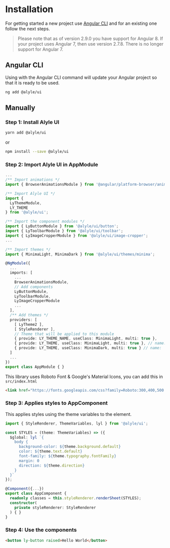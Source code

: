 # Installation

<p>
  For getting started a new project use <a
  target="_blank"
  rel="noopener nofollow"
  href="https://cli.angular.io/">Angular CLI</a> and for an existing one follow the next steps.
</p>

> Please note that as of version 2.9.0 you have support for Angular 8. If your project uses Angular 7, then use version 2.7.8. There is no longer support for Angular 7.

## Angular CLI
<p>
  Using with the Angular CLI command will update your Angular project so that it is ready to be used.
</p>

```bash
ng add @alyle/ui
```

## Manually

### Step 1: Install Alyle UI

```bash
yarn add @alyle/ui
```

<p>or</p>

```bash
npm install --save @alyle/ui
```

### Step 2: Import Alyle UI in AppModule

```ts
...
/** Import animations */
import { BrowserAnimationsModule } from '@angular/platform-browser/animations';

/** Import Alyle UI */
import {
  LyThemeModule,
  LY_THEME
} from '@alyle/ui';

/** Import the component modules */
import { LyButtonModule } from '@alyle/ui/button';
import { LyToolbarModule } from '@alyle/ui/toolbar';
import { LyImageCropperModule } from '@alyle/ui/image-cropper';
...

/** Import themes */
import { MinimaLight, MinimaDark } from '@alyle/ui/themes/minima';

@NgModule({
  ...
  imports: [
    ...
    BrowserAnimationsModule,
    // Add components
    LyButtonModule,
    LyToolbarModule,
    LyImageCropperModule
    ...
  ],
  /** Add themes */
  providers: [
    [ LyTheme2 ],
    [ StyleRenderer ],
    // Theme that will be applied to this module
    { provide: LY_THEME_NAME, useClass: MinimaLight, multi: true },
    { provide: LY_THEME, useClass: MinimaLight, multi: true }, // name: `minima-light`
    { provide: LY_THEME, useClass: MinimaDark, multi: true } // name: `minima-dark`
  ]
  ...
})
export class AppModule { }
```

This library uses Roboto Font & Google's Material Icons, you can add this in `src/index.html`

```html
<link href="https://fonts.googleapis.com/css?family=Roboto:300,400,500|Material+Icons" rel="stylesheet">
```

### Step 3: Applies styles to AppComponent

This applies styles using the theme variables to the <code class="html"><body></code> element.

```ts
import { StyleRenderer, ThemeVariables, lyl } from '@alyle/ui';

const STYLES = (theme: ThemeVariables) => ({
  $global: lyl `{
    body {
      background-color: ${theme.background.default}
      color: ${theme.text.default}
      font-family: ${theme.typography.fontFamily}
      margin: 0
      direction: ${theme.direction}
    }
  }`
});

@Component({...})
export class AppComponent {
  readonly classes = this.styleRenderer.renderSheet(STYLES);
  constructor(
    private styleRenderer: StyleRenderer
  ) { }
}
```

### Step 4: Use the components

```html
<button ly-button raised>Hello World</button>
```
